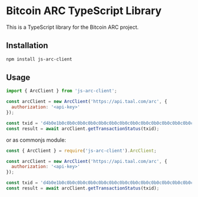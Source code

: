 # Bitcoin ARC TypeScript Library
This is a TypeScript library for the Bitcoin ARC project.

## Installation
```bash
npm install js-arc-client
```

## Usage

```javascript
import { ArcClient } from 'js-arc-client';

const arcClient = new ArcClient('https://api.taal.com/arc', {
  authorization: '<api-key>'
});

const txid = 'd4b0e1b0c0b0c0b0c0b0c0b0c0b0c0b0c0b0c0b0c0b0c0b0c0b0c0b0c0b0c0b0';
const result = await arcClient.getTransactionStatus(txid);
```

or as commonjs module:

```javascript
const { ArcClient } = require('js-arc-client').ArcClient;

const arcClient = new ArcClient('https://api.taal.com/arc', {
  authorization: '<api-key>'
});

const txid = 'd4b0e1b0c0b0c0b0c0b0c0b0c0b0c0b0c0b0c0b0c0b0c0b0c0b0c0b0c0b0c0b0';
const result = await arcClient.getTransactionStatus(txid);
```
